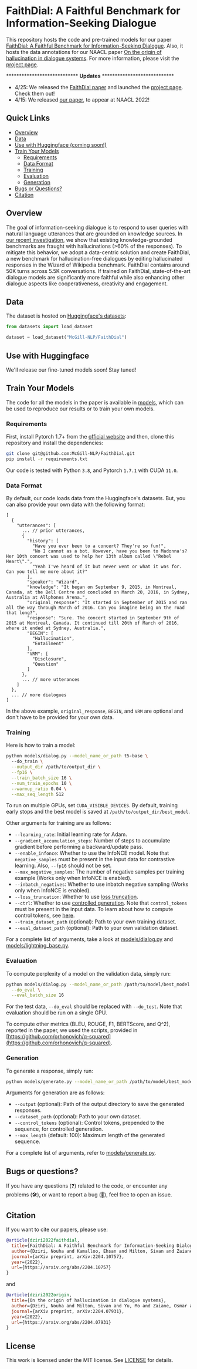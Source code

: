 # FaithDial: A Faithful Benchmark for Information-Seeking Dialogue

This repository hosts the code and pre-trained models for our paper [FaithDial: A Faithful Benchmark for Information-Seeking Dialogue](https://arxiv.org/pdf/2204.10757.pdf).
Also, it hosts the data annotations for our NAACL paper [On the origin of hallucination in dialogue systems](https://arxiv.org/pdf/2204.07931.pdf).
For more information, please visit the [project page](https://mcgill-nlp.github.io/FaithDial/).

<!-- Thanks for your interest in our repo! -->
<!-- We were inspired by SimCSE to organize this repo! 🖖 -->

**************************** **Updates** ****************************
* 4/25: We released the [FaithDial paper](https://arxiv.org/abs/2204.10757) and launched the [project page](https://mcgill-nlp.github.io/FaithDial/). Check them out!
* 4/15: We released [our paper](https://arxiv.org/abs/2204.07931), to appear at NAACL 2022!

## Quick Links

  - [Overview](#overview)
  - [Data](#data)
  - [Use with Huggingface (coming soon!)](#use-with-huggingface)
  - [Train Your Models](#train-your-models)
    - [Requirements](#requirements)
    - [Data Format](#data-format)
    - [Training](#training)
    - [Evaluation](#evaluation)
    - [Generation](#generation)
  - [Bugs or Questions?](#bugs-or-questions)
  - [Citation](#citation)


## Overview
The goal of information-seeking dialogue is to respond to user queries with natural language utterances that are grounded on knowledge sources. In [our recent investigation](https://arxiv.org/pdf/2204.07931.pdf), we show that existing knowledge-grounded benchmarks are fraught with hallucinations (>60% of the responses). To mitigate this behavior, we adopt a data-centric solution and create FaithDial, a new benchmark for hallucination-free dialogues by editing hallucinated responses in the Wizard of Wikipedia benchmark. FaithDial contains around 50K turns across 5.5K conversations. If trained on FaithDial, state-of-the-art dialogue models are significantly more faithful while also enhancing other dialogue aspects like cooperativeness, creativity and engagement.

## Data
The dataset is hosted on [Huggingface's datasets](https://github.com/huggingface/datasets):

```python
from datasets import load_dataset

dataset = load_dataset("McGill-NLP/FaithDial")
```

## Use with Huggingface
We'll release our fine-tuned models soon! Stay tuned!

## Train Your Models
The code for all the models in the paper is available in [models](models/), which can be used to reproduce our results or to train your own models.

### Requirements
First, install Pytorch 1.7+ from the [official website](https://pytorch.org) and then, clone this repository and install the dependencies:

```bash
git clone git@github.com:McGill-NLP/FaithDial.git
pip install -r requirements.txt
```

Our code is tested with Python `3.8`, and Pytorch `1.7.1` with CUDA `11.0`.

### Data Format
By default, our code loads data from the Huggingface's datasets. But, you can also provide your own data with the following format:

```text
[
  {
    "utterances": [
      ... // prior utterances, 
      {
        "history": [
          "Have you ever been to a concert? They're so fun!",
          "No I cannot as a bot. However, have you been to Madonna's? Her 10th concert was used to help her 13th album called \"Rebel Heart\".",
          "Yeah I've heard of it but never went or what it was for. Can you tell me more about it?"
        ],
        "speaker": "Wizard",
        "knowledge": "It began on September 9, 2015, in Montreal, Canada, at the Bell Centre and concluded on March 20, 2016, in Sydney, Australia at Allphones Arena.",
        "original_response": "It started in September of 2015 and ran all the way through March of 2016. Can you imagine being on the road that long?",
        "response": "Sure. The concert started in September 9th of 2015 at Montreal, Canada. It continued till 20th of March of 2016, where it ended at Sydney, Australia.",
        "BEGIN": [
          "Hallucination",
          "Entailment"
        ],
        "VRM": [
          "Disclosure",
          "Question"
        ]
      }, 
      ... // more utterances
    ]
  }, 
  ... // more dialogues
]
```
In the above example, `original_response`, `BEGIN`, and `VRM` are optional and don't have to be provided for your own data.

### Training
Here is how to train a model:

```bash
python models/dialog.py --model_name_or_path t5-base \ 
  --do_train \
  --output_dir /path/to/output_dir \
  --fp16 \
  --train_batch_size 16 \
  --num_train_epochs 10 \
  --warmup_ratio 0.04 \
  --max_seq_length 512
```

To run on multiple GPUs, set `CUDA_VISIBLE_DEVICES`. By default, training early stops and the best model is saved at `/path/to/output_dir/best_model`.

Other arguments for training are as follows:
- `--learning_rate`: Initial learning rate for Adam.
- `--gradient_accumulation_steps`: Number of steps to accumulate gradient before performing a backward/update pass.
- `--enable_infonce`: Whether to use the InfoNCE model. Note that `negative_samples` must be present in the input data for contrastive learning. Also, `--fp16` should not be set.
- `--max_negative_samples`: The number of negative samples per training example (Works only when InfoNCE is enabled).
- `--inbatch_negatives`: Whether to use inbatch negative sampling (Works only when InfoNCE is enabled).
- `--loss_truncation`: Whether to use [loss truncation](https://aclanthology.org/2020.acl-main.66/).
- `--ctrl`: Whether to use [controlled generation](https://aclanthology.org/2021.acl-long.58/). Note that `control_tokens` must be present in the input data. To learn about how to compute control tokens, see [here](models/ctrl/). 
- `--train_dataset_path` (optional): Path to your own training dataset.
- `--eval_dataset_path` (optional): Path to your own validation dataset.

For a complete list of arguments, take a look at [models/dialog.py](models/dialog.py#L180) and [models/lightning_base.py](models/lightning_base.py#L268).


### Evaluation
To compute perplexity of a model on the validation data, simply run:

```bash
python models/dialog.py --model_name_or_path /path/to/model/best_model \
  --do_eval \
  --eval_batch_size 16
```

For the test data, `--do_eval` should be replaced with `--do_test`.
Note that evaluation should be run on a single GPU.

To compute other metrics (BLEU, ROUGE, F1, BERTScore, and Q^2), reported in the paper, we used the scripts, provided in [https://github.com/orhonovich/q-squared](https://github.com/orhonovich/q-squared).

### Generation
To generate a response, simply run:

```bash
python models/generate.py --model_name_or_path /path/to/model/best_model --do_sample --top_p 0.6
```
Arguments for generation are as follows:
- `--output` (optional): Path of the output directory to save the generated responses.
- `--dataset_path` (optional): Path to your own dataset.
- `--control_tokens` (optional): Control tokens, prepended to the sequence, for controlled generation.
- `--max_length` (default: 100): Maximum length of the generated sequence.

For a complete list of arguments, refer to [models/generate.py](models/generate.py#L97).

## Bugs or questions?

If you have any questions (:question:) related to the code, or encounter any problems (:hammer_and_wrench:), or want to report a bug (:bug:), feel free to open an issue.

## Citation

If you want to cite our papers, please use:

```bibtex
@article{dziri2022faithdial,
  title={FaithDial: A Faithful Benchmark for Information-Seeking Dialogue},
  author={Dziri, Nouha and Kamalloo, Ehsan and Milton, Sivan and Zaiane, Osmar and Yu, Mo and Ponti, Edoardo and Reddy, Siva},
  journal={arXiv preprint, arXiv:2204.10757},
  year={2022},
  url={https://arxiv.org/abs/2204.10757}
}
```

and

```bibtex
@article{dziri2022origin,
  title={On the origin of hallucination in dialogue systems},
  author={Dziri, Nouha and Milton, Sivan and Yu, Mo and Zaiane, Osmar and Reddy, Siva},
  journal={arXiv preprint, arXiv:2204.07931},
  year={2022},
  url={https://arxiv.org/abs/2204.07931}
}
```

## License

This work is licensed under the MIT license. See [LICENSE](LICENSE) for details.
